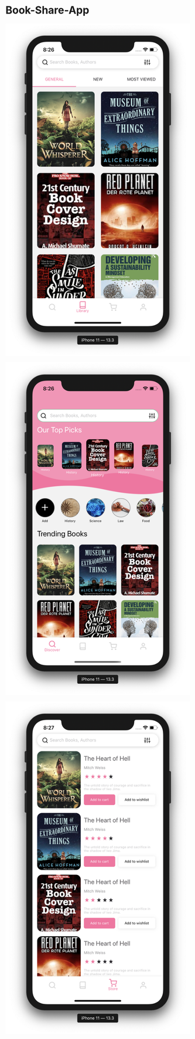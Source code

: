 # Book-Share-App

![scroll stack video](https://github.com/Novsochetra/Book-Share-App/blob/master/screen%20shots/Screen%20Shot%202020-06-01%20at%208.26.56%20PM.png)

![scroll stack video](https://github.com/Novsochetra/Book-Share-App/blob/master/screen%20shots/Screen%20Shot%202020-06-01%20at%208.26.51%20PM.png)

![scroll stack video](https://github.com/Novsochetra/Book-Share-App/blob/master/screen%20shots/Screen%20Shot%202020-06-01%20at%208.27.11%20PM.png)
